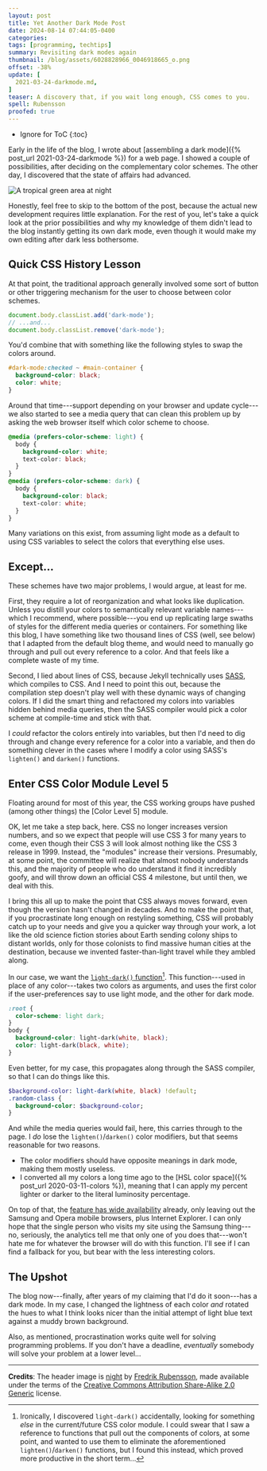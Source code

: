 ```yaml
---
layout: post
title: Yet Another Dark Mode Post
date: 2024-08-14 07:44:05-0400
categories:
tags: [programming, techtips]
summary: Revisiting dark modes again
thumbnail: /blog/assets/6028828966_0046918665_o.png
offset: -38%
update: [
  2021-03-24-darkmode.md,
]
teaser: A discovery that, if you wait long enough, CSS comes to you.
spell: Rubensson
proofed: true
---
```


* Ignore for ToC
{:toc}

Early in the life of the blog, I wrote about [assembling a dark mode]({% post_url 2021-03-24-darkmode %}) for a web page.  I showed a couple of possibilities, after deciding on the complementary color schemes.  The other day, I discovered that the state of affairs had advanced.

![A tropical green area at night](/blog/assets/6028828966_0046918665_o.png "Admittedly, nicer darkness than I pulled together...")

Honestly, feel free to skip to the bottom of the post, because the actual new development requires little explanation.  For the rest of you, let's take a quick look at the prior possibilities and why my knowledge of them didn't lead to the blog instantly getting its own dark mode, even though it would make my own editing after dark less bothersome.

## Quick CSS History Lesson

At that point, the traditional approach generally involved some sort of button or other triggering mechanism for the user to choose between color schemes.

```JavaScript
document.body.classList.add('dark-mode');
// ...and...
document.body.classList.remove('dark-mode');
```

You'd combine that with something like the following styles to swap the colors around.

```CSS
#dark-mode:checked ~ #main-container {
  background-color: black;
  color: white;
}
```

Around that time---support depending on your browser and update cycle---we also started to see a media query that can clean this problem up by asking the web browser itself which color scheme to choose.

```CSS
@media (prefers-color-scheme: light) {
  body {
    background-color: white;
    text-color: black;
  }
}
@media (prefers-color-scheme: dark) {
  body {
    background-color: black;
    text-color: white;
  }
}
```

Many variations on this exist, from assuming light mode as a default to using CSS variables to select the colors that everything else uses.

## Except...

These schemes have two major problems, I would argue, at least for me.

First, they require a lot of reorganization and what looks like duplication.  Unless you distill your colors to semantically relevant variable names---which I recommend, where possible---you end up replicating large swaths of styles for the different media queries or containers.  For something like this blog, I have something like two thousand lines of CSS (well, see below) that I adapted from the default blog theme, and would need to manually go through and pull out every reference to a color.  And that feels like a complete waste of my time.

Second, I lied about lines of CSS, because Jekyll technically uses [SASS](https://sass-lang.com/), which compiles to CSS.  And I need to point this out, because the compilation step doesn't play well with these dynamic ways of changing colors.  If I did the smart thing and refactored my colors into variables hidden behind media queries, then the SASS compiler would pick a color scheme at compile-time and stick with that.

I *could* refactor the colors entirely into variables, but then I'd need to dig through and change every reference for a color into a variable, and then do something clever in the cases where I modify a color using SASS's `lighten()` and `darken()` functions.

## Enter CSS Color Module Level 5

Floating around for most of this year, the CSS working groups have pushed (among other things) the [Color Level 5] module.

OK, let me take a step back, here.  CSS no longer increases version numbers, and so we expect that people will use CSS 3 for many years to come, even though their CSS 3 will look almost nothing like the CSS 3 release in 1999.  Instead, the "modules" increase their versions.  Presumably, at some point, the committee will realize that almost nobody understands this, and the majority of people who do understand it find it incredibly goofy, and will throw down an official CSS 4 milestone, but until then, we deal with this.

I bring this all up to make the point that CSS always moves forward, even though the version hasn't changed in decades.  And to make the point that, if you procrastinate long enough on restyling something, CSS will probably catch up to your needs and give you a quicker way through your work, a lot like the old science fiction stories about Earth sending colony ships to distant worlds, only for those colonists to find massive human cities at the destination, because we invented faster-than-light travel while they ambled along.

In our case, we want the [`light-dark()` function](https://developer.mozilla.org/en-US/docs/Web/CSS/color_value/light-dark)[^1].  This function---used in place of any color---takes two colors as arguments, and uses the first color if the user-preferences say to use light mode, and the other for dark mode.

[^1]:  Ironically, I discovered `light-dark()` accidentally, looking for something *else* in the current/future CSS color module.  I could swear that I saw a reference to functions that pull out the components of colors, at some point, and wanted to use them to eliminate the aforementioned `lighten()`/`darken()` functions, but I found this instead, which proved more productive in the short term...

```CSS
:root {
  color-scheme: light dark;
}
body {
  background-color: light-dark(white, black);
  color: light-dark(black, white);
}
```

Even better, for my case, this propagates along through the SASS compiler, so that I can do things like this.

```SASS
$background-color: light-dark(white, black) !default;
.random-class {
  background-color: $background-color;
}
```

And while the media queries would fail, here, this carries through to the page.  I *do* lose the `lighten()`/`darken()` color modifiers, but that seems reasonable for two reasons.

* The color modifiers should have opposite meanings in dark mode, making them mostly useless.
* I converted all my colors a long time ago to the [HSL color space]({% post_url 2020-03-11-colors %}), meaning that I can apply my percent lighter or darker to the literal luminosity percentage.

On top of that, the [feature has wide availability](https://caniuse.com/mdn-css_types_color_light-dark) already, only leaving out the Samsung and Opera mobile browsers, plus Internet Explorer.  I can only hope that the single person who visits my site using the Samsung thing---no, seriously, the analytics tell me that only one of you does that---won't hate me for whatever the browser will do with this function.  I'll see if I can find a fallback for you, but bear with the less interesting colors.

## The Upshot

The blog now---finally, after years of my claiming that I'd do it soon---has a dark mode.  In my case, I changed the lightness of each color *and* rotated the hues to what I think looks nicer than the initial attempt of light blue text against a muddy brown background.

Also, as mentioned, procrastination works quite well for solving programming problems.  If you don't have a deadline, *eventually* somebody will solve your problem at a lower level...

* * *

**Credits**:  The header image is [night](https://www.flickr.com/photos/36307913@N00/6028828966) by [Fredrik Rubensson](https://www.flickr.com/photos/froderik/), made available under the terms of the [Creative Commons Attribution Share-Alike 2.0 Generic](https://creativecommons.org/licenses/by-sa/2.0/) license.

